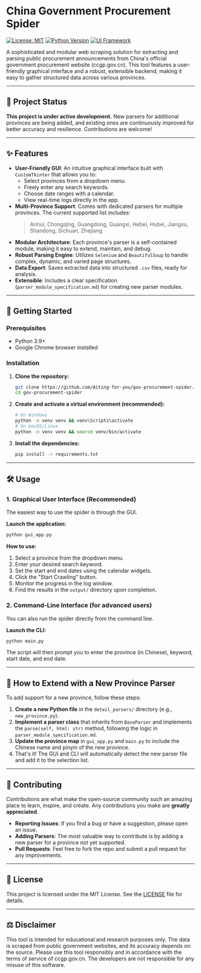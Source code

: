 # China Government Procurement Spider

[![License: MIT](https://img.shields.io/badge/License-MIT-yellow.svg)](https://opensource.org/licenses/MIT)
[![Python Version](https://img.shields.io/badge/python-3.9+-blue.svg)](https://www.python.org/downloads/)
[![UI Framework](https://img.shields.io/badge/UI-CustomTkinter-blue)](https://github.com/TomSchimansky/CustomTkinter)

A sophisticated and modular web scraping solution for extracting and parsing public procurement announcements from China's official government procurement website (ccgp.gov.cn). This tool features a user-friendly graphical interface and a robust, extensible backend, making it easy to gather structured data across various provinces.

---

## 🌟 Project Status

**This project is under active development.** New parsers for additional provinces are being added, and existing ones are continuously improved for better accuracy and resilience. Contributions are welcome!

---

## ✨ Features

- **User-Friendly GUI**: An intuitive graphical interface built with `CustomTkinter` that allows you to:
    - Select provinces from a dropdown menu.
    - Freely enter any search keywords.
    - Choose date ranges with a calendar.
    - View real-time logs directly in the app.
- **Multi-Province Support**: Comes with dedicated parsers for multiple provinces. The current supported list includes:
    > Anhui, Chongqing, Guangdong, Guangxi, Hebei, Hubei, Jiangsu, Shandong, Sichuan, Zhejiang
- **Modular Architecture**: Each province's parser is a self-contained module, making it easy to extend, maintain, and debug.
- **Robust Parsing Engine**: Utilizes `Selenium` and `BeautifulSoup` to handle complex, dynamic, and varied page structures.
- **Data Export**: Saves extracted data into structured `.csv` files, ready for analysis.
- **Extensible**: Includes a clear specification (`parser_module_specification.md`) for creating new parser modules.

---

## 🚀 Getting Started

### Prerequisites

- Python 3.9+
- Google Chrome browser installed

### Installation

1.  **Clone the repository:**
    ```bash
    git clone https://github.com/Aiting-for-you/gov-procurement-spider.git
    cd gov-procurement-spider
    ```

2.  **Create and activate a virtual environment (recommended):**
    ```bash
    # On Windows
    python -m venv venv && venv\Scripts\activate
    # On macOS/Linux
    python -m venv venv && source venv/bin/activate
    ```

3.  **Install the dependencies:**
    ```bash
    pip install -r requirements.txt
    ```

---

## 🛠️ Usage

### 1. Graphical User Interface (Recommended)

The easiest way to use the spider is through the GUI.

**Launch the application:**
```bash
python gui_app.py
```

**How to use:**
1.  Select a province from the dropdown menu.
2.  Enter your desired search keyword.
3.  Set the start and end dates using the calendar widgets.
4.  Click the "Start Crawling" button.
5.  Monitor the progress in the log window.
6.  Find the results in the `output/` directory upon completion.

### 2. Command-Line Interface (for advanced users)

You can also run the spider directly from the command line.

**Launch the CLI:**
```bash
python main.py
```
The script will then prompt you to enter the province (in Chinese), keyword, start date, and end date.

---

## 🔧 How to Extend with a New Province Parser

To add support for a new province, follow these steps:

1.  **Create a new Python file** in the `detail_parsers/` directory (e.g., `new_province.py`).
2.  **Implement a parser class** that inherits from `BaseParser` and implements the `parse(self, html: str)` method, following the logic in `parser_module_specification.md`.
3.  **Update the province map** in `gui_app.py` and `main.py` to include the Chinese name and pinyin of the new province.
4.  That's it! The GUI and CLI will automatically detect the new parser file and add it to the selection list.

---

## 🤝 Contributing

Contributions are what make the open-source community such an amazing place to learn, inspire, and create. Any contributions you make are **greatly appreciated**.

-   **Reporting Issues**: If you find a bug or have a suggestion, please open an issue.
-   **Adding Parsers**: The most valuable way to contribute is by adding a new parser for a province not yet supported.
-   **Pull Requests**: Feel free to fork the repo and submit a pull request for any improvements.

---

## 📜 License

This project is licensed under the MIT License. See the [LICENSE](LICENSE) file for details.

---

## ⚖️ Disclaimer

This tool is intended for educational and research purposes only. The data is scraped from public government websites, and its accuracy depends on the source. Please use this tool responsibly and in accordance with the terms of service of ccgp.gov.cn. The developers are not responsible for any misuse of this software.
